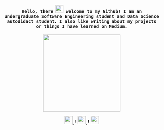<h4 align="center"><samp> Hello, there <img src="https://media.giphy.com/media/hvRJCLFzcasrR4ia7z/giphy.gif" width="25px">   welcome to my Github! I am an undergraduate Software Engineering student and Data Science autodidact student. I also like writing about my projects or things I have learned on Medium. </samp></h4>

<p align="center">
  <img width="250" src="https://media.tenor.com/hVmM21uY9hEAAAAM/homer-simpson.gif">
</p>



</div>
<div align='center'>
<a href='https://www.linkedin.com/in/euelainesilva/'>
    <img width="26" height="26" src="https://img.icons8.com/metro/26/000000/linkedin.png"/>
</a>
 ╹
 <a href='https://medium.com/@lainetnr'>
    <img width="26" height="26" src="https://cdn4.iconfinder.com/data/icons/social-media-circle-7/512/Medium_circle-512.png"/>
</a>
 ╹
  <a href='https://www.kaggle.com/lainetnr'>
    <img width="26" height="26" src="https://cdn.icon-icons.com/icons2/2389/PNG/512/kaggle_logo_icon_145140.png"/>
</div>
